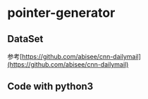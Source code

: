 # pointer-generator

## DataSet
参考[https://github.com/abisee/cnn-dailymail](https://github.com/abisee/cnn-dailymail)

## Code with python3
